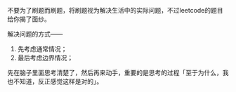 不要为了刷题而刷题，将刷题视为解决生活中的实际问题，不过leetcode的题目给你揭了面纱。


解决问题的方式——

1. 先考虑通常情况；
2. 最后考虑边界情况；



先在脑子里面思考清楚了，然后再来动手，重要的是思考的过程「至于为什么，我也不知道，反正感觉这样是对的」。